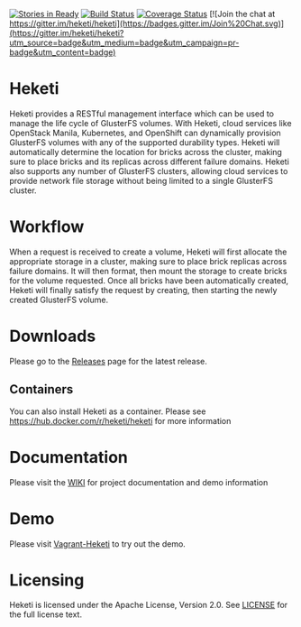 [![Stories in Ready](https://badge.waffle.io/heketi/heketi.png?label=in%20progress&title=In%20Progress)](https://waffle.io/heketi/heketi)
[![Build Status](https://travis-ci.org/heketi/heketi.svg?branch=master)](https://travis-ci.org/heketi/heketi)
[![Coverage Status](https://coveralls.io/repos/heketi/heketi/badge.svg)](https://coveralls.io/r/heketi/heketi)
[![Join the chat at https://gitter.im/heketi/heketi](https://badges.gitter.im/Join%20Chat.svg)](https://gitter.im/heketi/heketi?utm_source=badge&utm_medium=badge&utm_campaign=pr-badge&utm_content=badge)

# Heketi
Heketi provides a RESTful management interface which can be used to manage the life cycle of GlusterFS volumes.  With Heketi, cloud services like OpenStack Manila, Kubernetes, and OpenShift can dynamically provision GlusterFS volumes with any of the supported durability types.  Heketi will automatically determine the location for bricks across the cluster, making sure to place bricks and its replicas across different failure domains.  Heketi also supports any number of GlusterFS clusters, allowing cloud services to provide network file storage without being limited to a single GlusterFS cluster.

# Workflow
When a request is received to create a volume, Heketi will first allocate the appropriate storage in a cluster, making sure to place brick replicas across failure domains.  It will then format, then mount the storage to create bricks for the volume requested.  Once all bricks have been automatically created, Heketi will finally satisfy the request by creating, then starting the newly created GlusterFS volume.

# Downloads
Please go to the [Releases](https://github.com/heketi/heketi/releases) page for the latest release.

## Containers
You can also install Heketi as a container.  Please see https://hub.docker.com/r/heketi/heketi for more information

# Documentation
Please visit the [WIKI](http://github.com/heketi/heketi/wiki) for project documentation and demo information

# Demo
Please visit [Vagrant-Heketi](https://github.com/heketi/vagrant-heketi) to try out the demo.

# Licensing
Heketi is licensed under the Apache License, Version 2.0.  See [LICENSE](https://github.com/heketi/heketi/blob/master/LICENSE) for the full license text.
